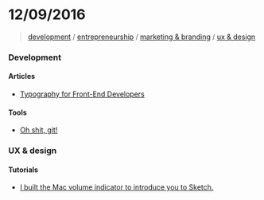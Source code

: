 # 12/09/2016

> [development](#development) / [entrepreneurship](#entrepreneurship) / [marketing & branding](marketing--branding) / [ux & design](ux--design)


### Development

#### Articles
- [Typography for Front-End Developers](https://blog.prototypr.io/typography-for-front-end-developers-46949338220e#.8vj6orvxo)

#### Tools
- [Oh shit, git!](http://ohshitgit.com/)


### UX & design

#### Tutorials
- [I built the Mac volume indicator to introduce you to Sketch.](https://blog.prototypr.io/i-built-the-mac-volume-indicator-to-introduce-you-to-sketch-6e798382e00c#.9niufm5g8)
